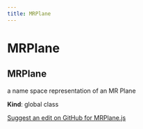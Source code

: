 ```yaml
---
title: MRPlane
---
```

# MRPlane

<a name="MRPlane"></a>

## MRPlane
a name space representation of an MR Plane

**Kind**: global class  
<div class='centered'><a href='https://github.com/volumetrics-io/mrjs/edit/main/src/dataTypes/MRPlane.js' target='_blank'>Suggest an edit on GitHub for MRPlane.js</a></div>
